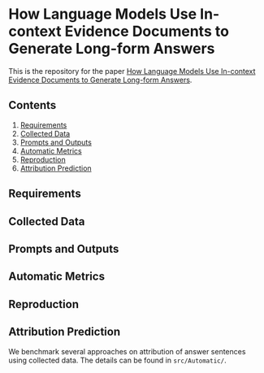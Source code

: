 # How Language Models Use In-context Evidence Documents to Generate Long-form Answers
This is the repository for the paper [How Language Models Use In-context Evidence Documents to Generate Long-form Answers]().

## Contents
1. [Requirements](#requirements)
2. [Collected Data](#collected-data)
3. [Prompts and Outputs](#prompts-and-outputs)
4. [Automatic Metrics](#automatic-metrics)
6. [Reproduction](#reproduction)
7. [Attribution Prediction](#attribution-prediction)


## Requirements

## Collected Data

## Prompts and Outputs

## Automatic Metrics

## Reproduction

## Attribution Prediction
We benchmark several approaches on attribution of answer sentences using collected data. The details can be found in `src/Automatic/`.


